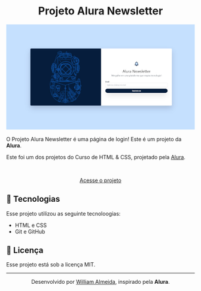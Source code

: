 # 

<h1 align="center"> Projeto Alura Newsletter </h1>

<p align="center">
   <img src="./image/imagem-preview.jpg">
</p>

O Projeto Alura Newsletter é uma página de login!
Este é um projeto da <strong>Alura</strong>.
<br>

Este foi um dos projetos do Curso de HTML & CSS, projetado pela <a href="https://cursos.alura.com.br/dashboard">Alura</a>.

<br>

<p align="center"><a href="https://willalmeid.github.io/html-css-alura/alura-newsletter/">Acesse o projeto</a></p>


## 🤖 Tecnologias

Esse projeto utilizou as seguinte tecnoloogias:
 - HTML e CSS
 - Git e GitHub

## 📃 Licença

Esse projeto está sob a licença MIT.

---

<p align="center">Desenvolvido por <a href="https://www.linkedin.com/in/william-almeida-74ab22302/">William Almeida</a>, inspirado pela <strong>Alura</strong>.</p>
